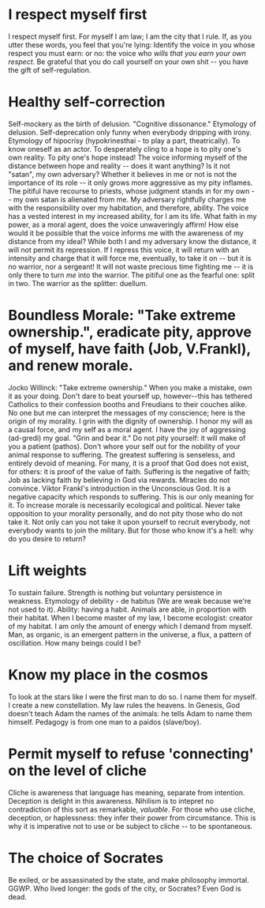 # I respect myself first
I respect myself first. For myself I am law; I am the city that I rule. If, as you utter these words, you feel that you're lying: Identify the voice in you whose respect you must earn: or no: the voice who *wills that you earn your own respect*. Be grateful that you do call yourself on your own shit -- you have the gift of self-regulation. 

# Healthy self-correction
Self-mockery as the birth of delusion. "Cognitive dissonance." Etymology of delusion. Self-deprecation only funny when everybody dripping with irony. Etymology of hipocrisy (hypokrinesthai - to play a part, theatrically). To know oneself as an actor. To desperately cling to a hope is to pity one's own reality. To pity one's hope instead! The voice informing myself of the distance between hope and reality -- does it want anything? Is it not "satan", my own adversary? Whether it believes in me or not is not the importance of its role -- it only grows more aggressive as my pity inflames. The pitiful have recourse to priests, whose judgment stands in for my own -- my own satan is alienated from me. My adversary rightfully charges me with the responsibility over my habitation, and therefore, ability. The voice has a vested interest in my increased ability, for I am its life. What faith in my power, as a moral agent, does the voice unwaveringly affirm! How else would it be possible that the voice informs me with the awareness of my distance from my ideal? While both I and my adversary know the distance, it will not permit its repression. If I repress this voice, it will return with an intensity and charge that it will force me, eventually, to take it on -- but it is no warrior, nor a sergeant! It will not waste precious time fighting me -- it is only there to turn *me* into the warrior. The pitiful one as the fearful one: split in two. The warrior as the splitter: duellum. 

# Boundless Morale: "Take extreme ownership.", eradicate pity, approve of myself, have faith (Job, V.Frankl), and renew morale.
Jocko Willinck: "Take extreme ownership." When you make a mistake, own it as your doing. Don't dare to beat yourself up, however--this has tethered Catholics to their confession booths and Freudians to their couches alike. No one but me can interpret the messages of my conscience; here is the origin of my morality. I grin with the dignity of ownership. I honor my will as a causal force, and my self as a moral agent. I have the joy of aggressing (ad-gredi) my goal.  "Grin and bear it." Do not pity yourself: it will make of you a patient (pathos). Don't whore your self out for the nobility of your animal response to suffering. The greatest suffering is senseless, and entirely devoid of meaning. For many, it is a proof that God does not exist, for others: it is proof of the value of faith. Suffering is the negative of faith; Job as lacking faith by believing in God via rewards. Miracles do not convince. Viktor Frankl's introduction in the Unconscious God. It is a negative capacity which responds to suffering. This is our only meaning for it. To increase morale is necessarily ecological and political. Never take opposition to your morality personally, and do not pity those who do not take it. Not only can you not take it upon yourself to recruit everybody, not everybody wants to join the military. But for those who know it's a hell: why do you desire to return?

# Lift weights
To sustain failure. Strength is nothing but voluntary persistence in weakness. Etymology of debility - de habitus (We are weak because we're not used to it). Ability: having a habit. Animals are able, in proportion with their habitat. When I become master of my law, I become ecologist: creator of my habitat. I am only the amount of energy which I demand from myself. Man, as organic, is an emergent pattern in the universe, a flux, a pattern of oscillation. How many beings could I be?

# Know my place in the cosmos
To look at the stars like I were the first man to do so. I name them for myself. I create a new constellation. My law rules the heavens. In Genesis, God doesn't teach Adam the names of the animals: he tells Adam to name them himself. Pedagogy is from one man to a paidos (slave/boy). 

# Permit myself to refuse 'connecting' on the level of cliche
Cliche is awareness that language has meaning, separate from intention. Deception is delight in this awareness. Nihilism is to intepret no contradiction of this sort as remarkable, *valuable*. For those who use cliche, deception, or haplessness: they infer their power from circumstance. This is why it is imperative not to use or be subject to cliche -- to be spontaneous.

# The choice of Socrates
Be exiled, or be assassinated by the state, and make philosophy immortal. GGWP. Who lived longer: the gods of the city, or Socrates? Even God is dead. 
